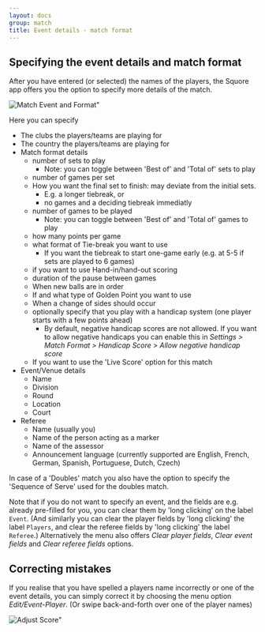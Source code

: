 ```yaml
---
layout: docs
group: match
title: Event details - match format
---
```

## Specifying the event details and match format

After you have entered (or selected) the names of the players, the Squore app offers you
the option to specify more details of the match. 

![Match Event and Format"](../img/sb.matches.03.format.png)

Here you can specify

* The clubs the players/teams are playing for
* The country the players/teams are playing for
* Match format details
    * number of sets to play                                <!-- TennisPadel only -->
        * Note: you can toggle between 'Best of' and 'Total of' sets to play                                <!-- TennisPadel only -->
    * number of games per set                               <!-- TennisPadel only -->
    * How you want the final set to finish: may deviate from the initial sets.    <!-- TennisPadel only -->
        * E.g. a longer tiebreak, or                                              <!-- TennisPadel only -->
        * no games and a deciding tiebreak immediatly                             <!-- TennisPadel only -->
    * number of games to be played                          <!-- not for TennisPadel -->
        * Note: you can toggle between 'Best of' and 'Total of' games to play                                <!-- not for TennisPadel -->
    * how many points per game                              <!-- not for TennisPadel -->
    * what format of Tie-break you want to use
        * If you want the tiebreak to start one-game early (e.g. at 5-5 if sets are played to 6 games)        <!-- TennisPadel only    --> 
    * if you want to use Hand-in/hand-out scoring                                                             <!-- not for TennisPadel -->
    * duration of the pause between games
    * When new balls are in order                           <!-- TennisPadel only -->
    * If and what type of Golden Point you want to use      <!-- TennisPadel only -->
    * When a change of sides should occur                   <!-- TennisPadel only -->
    * optionally specify that you play with a handicap system (one player starts with a few points ahead)     <!-- not for TennisPadel -->
        * By default, negative handicap scores are not allowed. If you want to allow negative handicaps you can enable this in _Settings > Match Format > Handicap Score > Allow negative handicap score_     <!-- not for TennisPadel -->
    * If you want to use the 'Live Score' option for this match
* Event/Venue details
    * Name
    * Division
    * Round
    * Location
    * Court
* Referee
    * Name (usually you)
    * Name of the person acting as a marker               <!-- Squore only -->
    * Name of the assessor                                <!-- Squore only -->
    * Announcement language (currently supported are English, French, German, Spanish, Portuguese, Dutch, Czech)

In case of a 'Doubles' match you also have the option to specify the 'Sequence of Serve' used for the doubles match.

Note that if you do not want to specify an event, and the fields are e.g. already pre-filled for you, you can clear them by 'long clicking' on the label `Event`.
(And similarly you can clear the player fields by 'long clicking' the label `Players`, and clear the referee fields by 'long clicking' the label `Referee`.)
Alternatively the menu also offers _Clear player fields_, _Clear event fields_ and _Clear referee fields_ options.

## Correcting mistakes

If you realise that you have spelled a players name incorrectly or one of the event details,
you can simply correct it by choosing the menu option _Edit/Event-Player_.
(Or swipe back-and-forth over one of the player names)

![Adjust Score"](../img/sb.main.07.editplayers.png)

